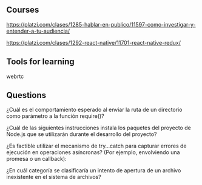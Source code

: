 ## Courses

https://platzi.com/clases/1285-hablar-en-publico/11597-como-investigar-y-entender-a-tu-audiencia/

https://platzi.com/clases/1292-react-native/11701-react-native-redux/

## Tools for learning

webrtc

## Questions

¿Cuál es el comportamiento esperado al enviar la ruta de un directorio como parámetro a la función require()?

¿Cuál de las siguientes instrucciones instala los paquetes del proyecto de Node.js que se utilizarán durante el desarrollo del proyecto?

¿Es factible utilizar el mecanismo de try…catch para capturar errores de ejecución en operaciones asíncronas? (Por ejemplo, envolviendo una promesa o un callback):

¿En cuál categoría se clasificaría un intento de apertura de un archivo inexistente en el sistema de archivos?
